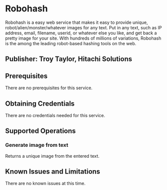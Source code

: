 # Robohash
Robohash is a easy web service that makes it easy to provide unique, robot/alien/monster/whatever images for any text.
Put in any text, such as IP address, email, filename, userid, or whatever else you like, and get back a pretty image for your site. With hundreds of millions of variations, Robohash is the among the leading robot-based hashing tools on the web.

## Publisher: Troy Taylor, Hitachi Solutions

## Prerequisites
There are no prerequisites for this service.

## Obtaining Credentials
There are no credentials needed for this service.

## Supported Operations
### Generate image from text
Returns a unique image from the entered text.

## Known Issues and Limitations
There are no known issues at this time.
